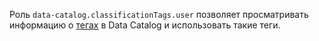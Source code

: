 Роль `data-catalog.classificationTags.user` позволяет просматривать информацию о [тегах](../../../metadata-hub/concepts/data-catalog.md#classifications-and-tags) в Data Catalog и использовать такие теги.
